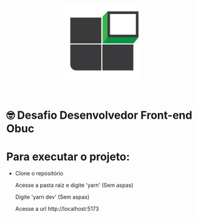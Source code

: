 <p align="center">
  <img src="logoObuc.png" alt="drawing" style="width:200px;" />
</p>
<br>

# 🤓 Desafio Desenvolvedor Front-end Obuc

# Para executar o projeto:
<ul>
  <li>
   <p> Clone o repositório</p>
   <p> Acesse a pasta raiz e digite 'yarn' (Sem aspas)</p>
   <p> Digite 'yarn dev' (Sem aspas)</p>
   <p> Acesse a url http://localhost:5173</p>
  </li>
</ul>
